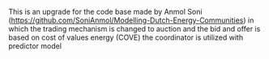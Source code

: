 This is an upgrade for the code base made by Anmol Soni (https://github.com/SoniAnmol/Modelling-Dutch-Energy-Communities)
in which the trading mechanism is changed to auction and the bid and offer is based on cost of values energy (COVE)
the coordinator is utilized with predictor model

